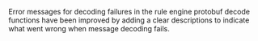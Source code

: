 Error messages for decoding failures in the rule engine protobuf decode functions have been improved by adding a clear descriptions to indicate what went wrong when message decoding fails.
